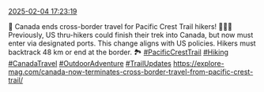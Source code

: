 [2025-02-04 17:23:19](https://mstdn.social/@hill_wanderer/113946774702871018)

🚨 Canada ends cross-border travel for Pacific Crest Trail hikers! 🌲🇨🇦 Previously, US thru-hikers could finish their trek into Canada, but now must enter via designated ports. This change aligns with US policies. Hikers must backtrack 48 km or end at the border. 🏞️ <a href="https://mstdn.social/tags/PacificCrestTrail" class="mention hashtag" rel="tag">#PacificCrestTrail</a> <a href="https://mstdn.social/tags/Hiking" class="mention hashtag" rel="tag">#Hiking</a> <a href="https://mstdn.social/tags/CanadaTravel" class="mention hashtag" rel="tag">#CanadaTravel</a> <a href="https://mstdn.social/tags/OutdoorAdventure" class="mention hashtag" rel="tag">#OutdoorAdventure</a> <a href="https://mstdn.social/tags/TrailUpdates" class="mention hashtag" rel="tag">#TrailUpdates</a> <a href="https://explore-mag.com/canada-now-terminates-cross-border-travel-from-pacific-crest-trail/" target="_blank" rel="nofollow noopener noreferrer" translate="no">https://explore-mag.com/canada-now-terminates-cross-border-travel-from-pacific-crest-trail/</a>